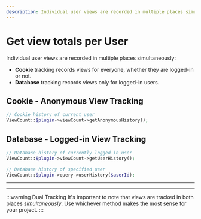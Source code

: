 ```yaml
---
description: Individual user views are recorded in multiple places simultaneously... anonymous via cookies, and database for logged-in users.
---
```


# Get view totals per User

Individual user views are recorded in multiple places simultaneously:

 - **Cookie** tracking records views for everyone, whether they are logged-in or not.
 - **Database** tracking records views only for logged-in users.

## Cookie - Anonymous View Tracking

```php
// Cookie history of current user
ViewCount::$plugin->viewCount->getAnonymousHistory();
```

## Database - Logged-in View Tracking

```php
// Database history of currently logged in user
ViewCount::$plugin->viewCount->getUserHistory();

// Database history of specified user
ViewCount::$plugin->query->userHistory($userId);
```

---
---

:::warning Dual Tracking
It's important to note that views are tracked in both places _simultaneously_. Use whichever method makes the most sense for your project.
:::
